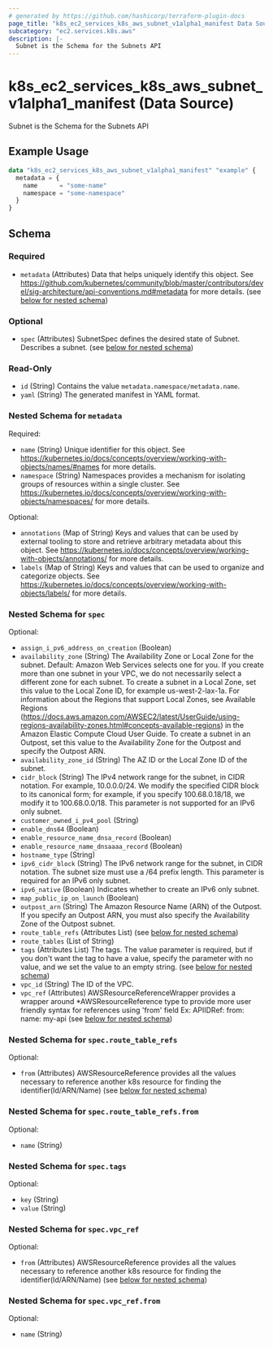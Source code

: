 ```yaml
---
# generated by https://github.com/hashicorp/terraform-plugin-docs
page_title: "k8s_ec2_services_k8s_aws_subnet_v1alpha1_manifest Data Source - terraform-provider-k8s"
subcategory: "ec2.services.k8s.aws"
description: |-
  Subnet is the Schema for the Subnets API
---
```


# k8s_ec2_services_k8s_aws_subnet_v1alpha1_manifest (Data Source)

Subnet is the Schema for the Subnets API

## Example Usage

```terraform
data "k8s_ec2_services_k8s_aws_subnet_v1alpha1_manifest" "example" {
  metadata = {
    name      = "some-name"
    namespace = "some-namespace"
  }
}
```

<!-- schema generated by tfplugindocs -->
## Schema

### Required

- `metadata` (Attributes) Data that helps uniquely identify this object. See https://github.com/kubernetes/community/blob/master/contributors/devel/sig-architecture/api-conventions.md#metadata for more details. (see [below for nested schema](#nestedatt--metadata))

### Optional

- `spec` (Attributes) SubnetSpec defines the desired state of Subnet.  Describes a subnet. (see [below for nested schema](#nestedatt--spec))

### Read-Only

- `id` (String) Contains the value `metadata.namespace/metadata.name`.
- `yaml` (String) The generated manifest in YAML format.

<a id="nestedatt--metadata"></a>
### Nested Schema for `metadata`

Required:

- `name` (String) Unique identifier for this object. See https://kubernetes.io/docs/concepts/overview/working-with-objects/names/#names for more details.
- `namespace` (String) Namespaces provides a mechanism for isolating groups of resources within a single cluster. See https://kubernetes.io/docs/concepts/overview/working-with-objects/namespaces/ for more details.

Optional:

- `annotations` (Map of String) Keys and values that can be used by external tooling to store and retrieve arbitrary metadata about this object. See https://kubernetes.io/docs/concepts/overview/working-with-objects/annotations/ for more details.
- `labels` (Map of String) Keys and values that can be used to organize and categorize objects. See https://kubernetes.io/docs/concepts/overview/working-with-objects/labels/ for more details.


<a id="nestedatt--spec"></a>
### Nested Schema for `spec`

Optional:

- `assign_i_pv6_address_on_creation` (Boolean)
- `availability_zone` (String) The Availability Zone or Local Zone for the subnet.  Default: Amazon Web Services selects one for you. If you create more than one subnet in your VPC, we do not necessarily select a different zone for each subnet.  To create a subnet in a Local Zone, set this value to the Local Zone ID, for example us-west-2-lax-1a. For information about the Regions that support Local Zones, see Available Regions (https://docs.aws.amazon.com/AWSEC2/latest/UserGuide/using-regions-availability-zones.html#concepts-available-regions) in the Amazon Elastic Compute Cloud User Guide.  To create a subnet in an Outpost, set this value to the Availability Zone for the Outpost and specify the Outpost ARN.
- `availability_zone_id` (String) The AZ ID or the Local Zone ID of the subnet.
- `cidr_block` (String) The IPv4 network range for the subnet, in CIDR notation. For example, 10.0.0.0/24. We modify the specified CIDR block to its canonical form; for example, if you specify 100.68.0.18/18, we modify it to 100.68.0.0/18.  This parameter is not supported for an IPv6 only subnet.
- `customer_owned_i_pv4_pool` (String)
- `enable_dns64` (Boolean)
- `enable_resource_name_dnsa_record` (Boolean)
- `enable_resource_name_dnsaaaa_record` (Boolean)
- `hostname_type` (String)
- `ipv6_cidr_block` (String) The IPv6 network range for the subnet, in CIDR notation. The subnet size must use a /64 prefix length.  This parameter is required for an IPv6 only subnet.
- `ipv6_native` (Boolean) Indicates whether to create an IPv6 only subnet.
- `map_public_ip_on_launch` (Boolean)
- `outpost_arn` (String) The Amazon Resource Name (ARN) of the Outpost. If you specify an Outpost ARN, you must also specify the Availability Zone of the Outpost subnet.
- `route_table_refs` (Attributes List) (see [below for nested schema](#nestedatt--spec--route_table_refs))
- `route_tables` (List of String)
- `tags` (Attributes List) The tags. The value parameter is required, but if you don't want the tag to have a value, specify the parameter with no value, and we set the value to an empty string. (see [below for nested schema](#nestedatt--spec--tags))
- `vpc_id` (String) The ID of the VPC.
- `vpc_ref` (Attributes) AWSResourceReferenceWrapper provides a wrapper around *AWSResourceReference type to provide more user friendly syntax for references using 'from' field Ex: APIIDRef:  from: name: my-api (see [below for nested schema](#nestedatt--spec--vpc_ref))

<a id="nestedatt--spec--route_table_refs"></a>
### Nested Schema for `spec.route_table_refs`

Optional:

- `from` (Attributes) AWSResourceReference provides all the values necessary to reference another k8s resource for finding the identifier(Id/ARN/Name) (see [below for nested schema](#nestedatt--spec--route_table_refs--from))

<a id="nestedatt--spec--route_table_refs--from"></a>
### Nested Schema for `spec.route_table_refs.from`

Optional:

- `name` (String)



<a id="nestedatt--spec--tags"></a>
### Nested Schema for `spec.tags`

Optional:

- `key` (String)
- `value` (String)


<a id="nestedatt--spec--vpc_ref"></a>
### Nested Schema for `spec.vpc_ref`

Optional:

- `from` (Attributes) AWSResourceReference provides all the values necessary to reference another k8s resource for finding the identifier(Id/ARN/Name) (see [below for nested schema](#nestedatt--spec--vpc_ref--from))

<a id="nestedatt--spec--vpc_ref--from"></a>
### Nested Schema for `spec.vpc_ref.from`

Optional:

- `name` (String)
